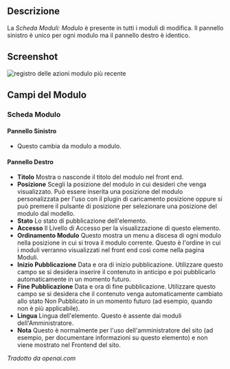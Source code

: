 <!-- Filename: Help6.x:Modules_Module_Tab / Display title: Moduli: Scheda Modulo  -->

## Descrizione

La *Scheda Moduli: Modulo* è presente in tutti i moduli di modifica. Il pannello sinistro è 
unico per ogni modulo ma il pannello destro è identico.

## Screenshot

![registro delle azioni modulo più recente](../../../it/images/modules/modules-custom-module-tab.png)

## Campi del Modulo

### Scheda Modulo

#### Pannello Sinistro

- Questo cambia da modulo a modulo.

#### Pannello Destro

- **Titolo** Mostra o nasconde il titolo del modulo nel front end.
- **Posizione** Scegli la posizione del modulo in cui desideri che venga visualizzato. Può essere inserita una posizione del modulo personalizzata per l'uso con il plugin di caricamento posizione oppure si può premere il pulsante di posizione per selezionare una posizione del modulo dal modello.
- **Stato** Lo stato di pubblicazione dell'elemento.
- **Accesso** Il Livello di Accesso per la visualizzazione di questo elemento.
- **Ordinamento Modulo** Questo mostra un menu a discesa di ogni modulo nella posizione in cui si trova il modulo corrente. Questo è l'ordine in cui i moduli verranno visualizzati nel front end così come nella pagina Moduli.
- **Inizio Pubblicazione** Data e ora di inizio pubblicazione. Utilizzare questo campo se si desidera inserire il contenuto in anticipo e poi pubblicarlo automaticamente in un momento futuro.
- **Fine Pubblicazione** Data e ora di fine pubblicazione. Utilizzare questo campo se si desidera che il contenuto venga automaticamente cambiato allo stato Non Pubblicato in un momento futuro (ad esempio, quando non è più applicabile).
- **Lingua** Lingua dell'elemento. Questo è assente dai moduli dell'Amministratore.
- **Nota** Questo è normalmente per l'uso dell'amministratore del sito (ad esempio, per documentare informazioni su questo elemento) e non viene mostrato nel Frontend del sito.

*Tradotto da openai.com*

